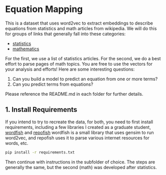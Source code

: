 # Equation Mapping

This is a dataset that uses word2vec to extract embeddings to describe equations
from statistics and math articles from wikipedia. We will do this for groups of links
that generally fall into these categories:

 - [statistics](statistics)
 - [mathematics](math)

For the first, we use a list of statistics articles. For the second, we do a 
best effort to parse pages of math topics. You are free to use the vectors
for your analysis and efforts! Here are some interesting questions:

 1. Can you build a model to predict an equation from one or more terms?
 2. Can you predict terms from equations?

Please reference the README.md in each folder for further details.

## 1. Install Requirements

If you intend to try to recreate the data, for both, you need to first 
install requirements, including a few libraries I created as a graduate
student, [wordfish](https://vsoch.github.io/2016/2016-wordfish/) and 
[repofish](https://pypi.org/project/repofish/)
wordfish is a small library that uses gensim to run word2vec, and repofish uses it
to parse various internet resources for words, etc.

```bash
pip install -r requirements.txt
```

Then continue with instructions in the subfolder of choice. The steps are generally the same,
but the second (math) was developed after statistics.

